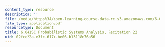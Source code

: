 ```yaml
---
content_type: resource
description: ''
file: /media/https%3A/open-learning-course-data-rc.s3.amazonaws.com/6-041sc-probabilistic-systems-analysis-and-applied-probability-fall-2013/02fce22ae3fc617cbe06b13118c76a56_MIT6_041SCF13_rec22.pdf
file_type: application/pdf
resourcetype: Document
title: 6.041SC Probabilistic Systems Analysis, Recitation 22
uid: 02fce22a-e3fc-617c-be06-b13118c76a56
---
```

